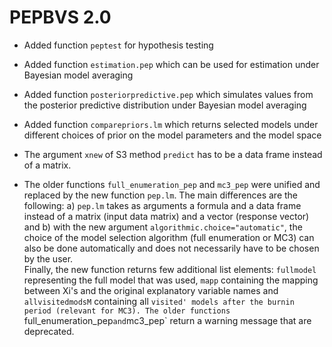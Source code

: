 # PEPBVS 2.0

* Added function `peptest` for hypothesis testing

* Added function `estimation.pep` which can be used for estimation under Bayesian model averaging

* Added function `posteriorpredictive.pep` which simulates values from the posterior predictive distribution under Bayesian model averaging 

* Added function `comparepriors.lm` which returns selected models under different choices of prior on the model parameters and the model space

* The argument `xnew` of S3 method `predict` has to be a data frame instead of a matrix.

* The older functions `full_enumeration_pep` and `mc3_pep` were unified and replaced by the new function `pep.lm`.
The main differences are the following: a) `pep.lm` takes as arguments a formula and a data frame instead of a
matrix (input data matrix) and a vector (response vector) and b) with the new argument
`algorithmic.choice="automatic"`, the choice of the model selection algorithm (full enumeration or MC3)
can also be done automatically and does not necessarily have to be chosen by the user.  
Finally, the new function returns few additional list elements: `fullmodel` representing the full model that was used,
`mapp` containing the mapping between Xi's and the original explanatory variable names
and `allvisitedmodsM` containing all `visited' models after the burnin period (relevant for MC3). The older functions `full_enumeration_pep` and `mc3_pep` return a warning message
that are deprecated.